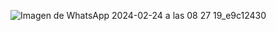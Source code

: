
![Imagen de WhatsApp 2024-02-24 a las 08 27 19_e9c12430](https://github.com/DomenicaCoronadoBustos/Dise-ar-la-Interfaz-Gr-fica-de-Usuario-similara-a-una-Aplicaci-n-Popular-que-usa-el-Navigation-View/assets/153152552/e90a8875-f1e2-489e-a090-2c33587bb1cb)
